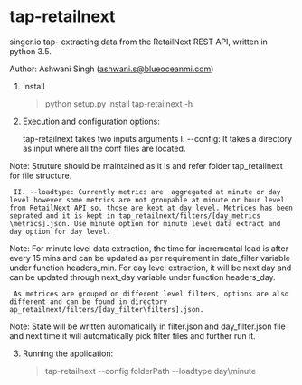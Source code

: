 # tap-retailnext

singer.io tap- extracting data from the RetailNext REST API, written in python 3.5.

Author: Ashwani Singh (ashwani.s@blueoceanmi.com)



1. Install

    >python setup.py install 
    >tap-retailnext -h

2. Execution and configuration options:

    tap-retailnext takes two inputs arguments
     I. --config:  It takes a directory as input where all the conf files are located.

Note: Struture should be maintained as it is and refer folder tap_retailnext for file structure.

     II. --loadtype: Currently metrics are  aggregated at minute or day level however some metrics are not groupable at minute or hour level from RetailNext API so, those are kept at day level. Metrices has been seprated and it is kept in tap_retailnext/filters/[day_metrics \metrics].json. Use minute option for minute level data extract and day option for day level.

Note: For minute level data extraction, the time for incremental load is after every 15 mins and can be updated as per requirement in date_filter variable under function headers_min. For day level extraction, it will be next day and can be updated through next_day variable under function headers_day.

     As metrices are grouped on different level filters, options are also different and can be found in directory ap_retailnext/filters/[day_filter\filters].json.

Note: State will be written automatically in filter.json and day_filter.json file and next time it will automatically pick filter files and further run it.


3. Running the application:
    > tap-retailnext  --config folderPath  --loadtype  day\minute

